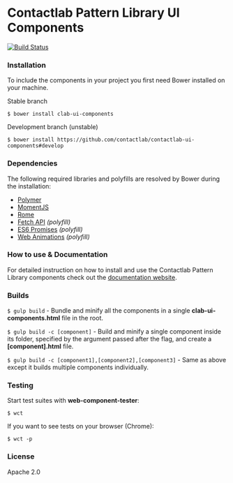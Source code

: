 # Contactlab Pattern Library UI Components

[![Build Status](https://travis-ci.org/contactlab/contactlab-ui-components.svg)](https://travis-ci.org/contactlab/contactlab-ui-components)

### Installation
To include the components in your project you first need Bower installed on your machine.

Stable branch

	$ bower install clab-ui-components

Development branch (unstable)

	$ bower install https://github.com/contactlab/contactlab-ui-components#develop

### Dependencies
The following required libraries and polyfills are resolved by Bower during the installation:

- [Polymer](https://www.polymer-project.org/1.0/)
- [MomentJS](http://momentjs.com/)
- [Rome](https://bevacqua.github.io/rome/)
- [Fetch API](http://github.github.io/fetch/) *(polyfill)*
- [ES6 Promises](https://github.com/stefanpenner/es6-promise) *(polyfill)*
- [Web Animations](https://github.com/web-animations/web-animations-js) *(polyfill)*

### How to use & Documentation
For detailed instruction on how to install and use the Contactlab Pattern Library components check out the [documentation website](https://ux.contactlab.com).

<!-- ### IE issues
Internet Explorer 11 does not support the .from() method in the Array object. You can use [this polyfill](https://github.com/ChilldeinEistee/Array.from) to fix the issue. In a future release we will ship this polyfill within the project. -->

### Builds
`$ gulp build` - Bundle and minify all the components in a single **clab-ui-components.html** file in the root.

`$ gulp build -c [component]` - Build and minify a single component inside its folder, specified by the argument passed after the flag, and create a **[component].html** file.

`$ gulp build -c [component1],[component2],[component3]` - Same as above except it builds multiple components individually.

### Testing  
Start test suites with **web-component-tester**:

	$ wct

If you want to see tests on your browser (Chrome):

	$ wct -p

### License
Apache 2.0
